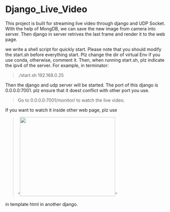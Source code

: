 # Django_Live_Video
This project is built for streaming live video through django and UDP Socket. With the help of MongDB,
we can save the new image from camera into server. Then django in server retrives the last frame and render it to the web page.

we write a shell script for quickly start. Please note that you should modify the start.sh before everything start. Plz change the dir of virtual Env if you use conda, otherwise, comment it.
Then, when running start.sh, plz indicate the ipv4 of the server. For example, in terminator:

> ./start.sh 192.168.0.25

Then the django and udp server will be started. The port of this django is 0.0.0.0:7001. plz ensure that it doest conflict with other port you use.

> Go to 0.0.0.0:7001/monitor/ to watch the live video.

If you want to watch it inside other web page, plz use

> "<img src="http://serverIP:7001/monitor/ " width="300" height="250" >"

in template html in another django.

